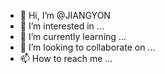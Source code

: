 - 👋 Hi, I’m @JIANGYON
- 👀 I’m interested in ...
- 🌱 I’m currently learning ...
- 💞️ I’m looking to collaborate on ...
- 📫 How to reach me ...

<!---
JIANGYON/JIANGYON is a ✨ special ✨ repository because its `README.md` (this file) appears on your GitHub profile.
You can click the Preview link to take a look at your changes.
--->

